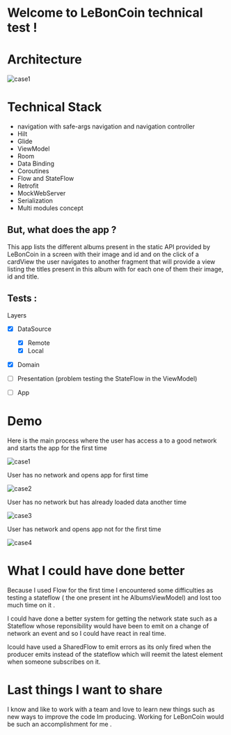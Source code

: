 # Welcome to LeBonCoin technical test ! 


# Architecture

![case1](https://github.com/trixidis/LeBonCoinAlbumInterview/blob/dev/demos/architecture.png)


#  Technical Stack

- navigation with safe-args navigation and navigation controller
- Hilt 
- Glide 
- ViewModel 
- Room
- Data Binding
- Coroutines
- Flow and StateFlow
- Retrofit
- MockWebServer
- Serialization
- Multi modules concept

## But, what does the app ? 

This app lists the different albums present in the static API provided by LeBonCoin in a screen with their image and id and on the click of a cardView the user navigates to another fragment that will provide a view listing the titles present in this album with for each one of them their image, id and title.


## Tests :
Layers 
 - [x] DataSource
	 - [x] Remote 
	 - [x] Local 
 - [x] Domain
 - [ ] Presentation (problem testing the StateFlow in the ViewModel)
- [ ]  App


# Demo
 Here is the main process where the user has access a to a good network and starts the app for the first time


![case1](https://github.com/trixidis/LeBonCoinAlbumInterview/blob/dev/demos/process%20main.gif )

User has no network and opens app for first time

![case2](https://github.com/trixidis/LeBonCoinAlbumInterview/blob/dev/demos/no%20network%20first%20time.gif)

User has no network but has already loaded data another time

![case3](https://github.com/trixidis/LeBonCoinAlbumInterview/blob/dev/demos/network%20second%20time.gif)

User has network and opens app not for the first time

![case4](https://github.com/trixidis/LeBonCoinAlbumInterview/blob/dev/demos/no%20network%20second%20time.gif)


# What I could have done better 

Because I used Flow for the first time I encountered some difficulties as testing a stateflow ( the one present int he AlbumsViewModel) and lost too much time on it . 

I could have done a better system for getting the network state such as a Stateflow whose reponsibility would have been to emit on a change of network an event and so I could have react in real time.

Icould have used a SharedFlow to emit errors as its only fired when the producer emits instead of the stateflow which will reemit the latest element when someone subscribes on it.


# Last things I want to share

I know and like to work with a team and love to learn new things such as new ways to improve the code Im producing. Working for LeBonCoin would be such an accomplishment for me .
